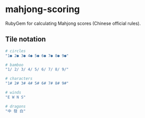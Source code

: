 mahjong-scoring
================

RubyGem for calculating Mahjong scores (Chinese official rules).

Tile notation
-------------

```ruby
# circles
"1● 2● 3● 4● 5● 6● 7● 8● 9●"

# bamboo
"1/ 2/ 3/ 4/ 5/ 6/ 7/ 8/ 9/"

# characters
"1# 2# 3# 4# 5# 6# 7# 8# 9#"

# winds
"E W N S"

# dragons
"中 發 白"
```
